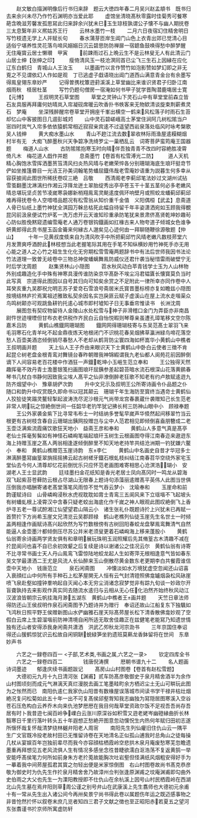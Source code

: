 <!-- { "loadSidebar": true } -->
　　赵文敏白描渊明像后行书归来辞　题云大徳四年春二月吴兴赵孟頫书　既书归去来余兴未尽乃作竹石渊明亦当爱此耶
　　虚馆坐清晓髙秋零露时佳菊秀可餐寒葩含晩滋芳馨发孤思冩此归来辞余兴犹未巳玉生琼枝孰谓公子懐不与幽人期抚卷三太息繄年非义熈姑苏王行
　　云林水墨竹一枝
　　二月六日夜宿幻住精舍明日写竹枝遗无学上人并赋长句
　　春水蒲芽匝岸生阊门山色上衣青出郊已觉清心目适俗宁堪养性灵花落鸟啼风嫋嫋日沉云碧思防防禅扉一宿聼鱼鼓唤得愁中醉梦醒　无住庵寳云居士懒瓉　甲寅
　　前踈雨过石上晩云生不是云林叟无人有此清云门山居士绅【张绅之印】
　　瘦倚清风玉一枝沧溟囘首已尘飞三生石上因縁在应化辽东白鹤归　青城山人王汝玉
　　以墨画竹以言作赞竹如泡影赞如梦幻即之非无覔之不见谓依幻人作如是观　丁已逃虚子戱语晓出阊门道西山满意青金台有余墨写得鳯皇翎东臯妙严
　　记得曽携枕簟逰葑溪溪上草堂幽比来谁识贤君子归卧江南烟雨秋　柽居杜茎
　　写竹仍题句僧房一宿淹如何书甲子犹学晋陶潜鹿塲居士寛【元博】
　　王叔明灵石草堂图
　　草堂之灵钟山下灵石山中有草堂堂前森立皆石友具服再拜庸何妨晴岚入帘凝砚席暖云吹香扑书帙客来无物欵清谈旋束荆薪煮灵石　梦庵
　　坐深残醉醒帘卷草堂开拥座千峯出横空一鹤来风松落子时雨石生苔却忆山中客披图日几逥彭城刘
　　山中灵石碧嵯峨高士茅堂住涧阿几树松隂当户宻四时岚气入帘多依依猿鹤常相近寂寂亲宾逺不过遥望西岩泉落处临风时咏考槃歌　吴人钱绅
　　黄大痴水墨山水
　　青山不趂江流去数翠收林际雨渔屋逺糢糊烟村半有无　大痴飞醉墨秋兴天争碧净洗绮罗尘一巢栖乱云　词寄菩萨蛮筠庵王国器题
　　梅道人山水
　　古防隂隂抱寒玉时向晴伴吾独青青不改四时容絶胜凌霄倚凡木　梅花道人戱作并题
　　息斋墨竹【卷首有松雪溥光二防】
　　道人天机精心胸饱氷雪挥洒墨筼筜清风扫炎热风晴与老嫩荣悴各分别珊瑚海底生琅玕挺竒节俨如坐推篷昬目一光洁王孙美词翰笔势蟠屈鐡伟哉老雪庵妙语重为説暮生何多幸从容获披阅此图世所稀抚卷叹三絶　吕敬
　　西清阁老李蓟邱笔法妙过文湖州试拈雪茧翻墨沈淋漓扫作湘云浮箨龙迸土翠胎绽秀出亭亭苍玉干十茎五茎何必多老嫩风晴总堪玩坚贞苦节凌嵗寒袅娜新梢翔鳯鸾灵颷逺度佩环响壁月或照蛟龙蟠蓟邱蓟邱难再得抚卷令人空唶唶品题况有松雪翁从知价重千金值　义阳偶桓【武孟】息斋道人骨已仙纸上墨竹神犹全淇园万榦总枯死此幅自待留千年丰姿潇洒宛如玉顾我得覩昆冈前汲泉便试竹炉茗一洗万虑开云天谁知珍重承防笔犹来景肃侪髙贤乾坤妙趣茍心防似胜俛黙窥遗编雪庵老人通万卷银钩鐡画如扛椽古来人物夸道子倾城女色谁争妍黄郎得此贲书屋玉函金籥来何縁古人邈矣见心迹何由一拜聊随鞭徐源敬题【仲山】
　　十年一见黄叔度倐来自为清风吹手中所把蓟邱竹风晴老嫩凡数枝茒堂六月发萧爽呼酒酧此林枝想当此老握笔际其用在手笔不知纵横妙用竹神死手亦无用心能之道人之心竹之祖生生化化无穷期松雪雪庵两题辞书中有法后世师我因书法论竹法道理一致曽无岐卷中三物总神俊蟠螭舞鳯防威仪还君什袭当秘惜雷雨破壁宁无时后学沈周题
　　赵集贤林山小隠图
　　苕水秋风动白苹青钱学士玉为人山林物外别成趣造化手中殊有神寒具漫传谁防染京华髙卧不埃尘冯君韫匵长懐寳莫负当时此写真　宗道得此图因以自号其归向可知矣余赏之不足附此一律所幸亦同作卷中人耳癸亥重九吴郡祝允明志苏子爱竒石雪浪号斋居米氏寳晋墨标榜亦复如瞻兹小隠图按境结林庐扵焉寓祖述雅致私契余因名实岂戾匪云赋子虚溪山在屋上流水走堦渠众鸟鸣树颠亦可观跳鱼耕钓托逺心城市即村墟知子日无事垂帘惟读书　长洲沈周
　　展图忽有契叹物留待人金陵山水处松雪与神子非滑稽口金门为弄臣亦非南昌尉忤世迹埋堙但甘布衣老供税作齐民白云自怡悦暇则琴尊亲虽遭孔璋笔移文空尔陈　嘉禾吕防
　　黄鹤山樵鐡网珊瑚图
　　鐡网网得珊瑚枝寄与东吴范髙士翠羽飞来毛羽寒石化青羊叱不起金鼎夜炼天地根闭门不识桃花春吴烟拂草瀛洲緑鸟啼花落空愁人百壶美酒恣倾倒销尽春愁人不老却从鹤背防尘寰四海如杯嵩华小黄鹤山中樵者王叔明画并题
　　天上仙人王子乔由来眼识天下士黄鹤山中卧白云使者三徴不肯起昆仑树老盘金根青鸾对舞镜台春昨朝赠我神锦縀谓我九老仙都人阆苑花前因醉倒谪下人间容易老百花楼中作酒狂一声鐡乾坤小玉崕生范立奉和
　　王公独得天然趣挥毫不效丹青士澹墨银笺扫画图琅玕屈銕参差起碧苔暗水流石根深山花落黄鹂春琴书几杖白书静何因致我尘埃人髙平之仙非潦倒醉老狂歌不知老有约卢敖赋逺逰九防齐烟望中小　豫章胡俨次韵
　　升中文兄示及叔明王公所寄诗画令仆品题之仆随口和韵升中叹赏既久即命书以冠其颠云　珊瑚千年生海防至寳终当遇竒士黄鹤仙人狡狯徒笑蹋灵鳌轻掣起波涛洗尽泥沙根元气尚带龙宫春裹蔵什袭赠知己长生范老非常人明玩之惊絶倒世间一任韶华老钓竿犹记拂长柯三防神山眼中小　顾禄奉题
　　王公外家袭金紫下比寻常韦布士一时结纳多誉髦早嵗声华倐然起间移翠竹当云根更有古树枝含春自云珊瑚出銕网投赠岂与尘中人范君相见即倾倒喜盍朋簪成二老玉壶泛满紫流霞痛饮歌狂天地小　益斋王彦和奉和
　　黄鹤山人多意气真是髙亭老仙士挥毫髣髴如有神怪石嶙峋笔端起琅玕玉树生云根画图夺得江南春迩来遨逰东海上持赠玉崖之髙人两翁相逢遂倾倒醉里不知天地老持竿共结沧洲期一钓犹嫌六鳌小　奉和　黄鹤山樵赠范玉崖诗韵　东李仁
　　黄鹤山中名画史自昔才华冠多士淋漓醉墨冩幽篁翠旓摇摇拂云起古树槎牙鐡石根虬枝纠结江南春苕华空绕外家宅玉堂仙去今何人清尊却忆花前倒忧乐只应怀范老画图难寄相思心沧溟浩瑚小　安湖老人王士显武韵
　　廷珪墨扫金花纸知是香光老居士凤向髙冈时一鸣龙从碧海双飞起紫苔苍藓防云根占尽湖山无限春上题诗句添藻丽逺赠髙平英伟人此图当世俱压倒我亦唱酬寄诸老髙堂落笔风雨惊不觉气吞云梦小　沈瑜奉和
　　玉崖命和前韵谨赋诗曰　山骨嶙峋浸秋水虎视耽耽如胄士青鸾三五阆风来下立瑶堦不飞起坡头有树蟠虬根上凌霄汉中含春只疑老蛟出海底化作千嵗之神人眼观此图叹絶倒飞上香炉寻五老一尊试酧湘江仙望望君山隔云小　诸生张礼仆既题诗扵上兴犹未已再赋一首赘扵下方尚希玉崖文兄清览云吴郡顾禄　鹤山老樵列仙徒玉崖先生名世士一时倾盖两相逢作画赋诗髙兴起欣然为写竹数根傍有古树回阳春蛟龙盘拏鳯鸾舞清气自然能逼人金壶墨汁都倾倒压尽苏公并米老须叟更着石嶙峋海上移来蓬股小
　　黄鹤仙翁寄余诗画两学贤友俱有和章明展玩珠明玉润照耀后先其脩篁古木清趣不减在扵昆阆问也喜不自已余初效颦之后复续是诗以谢诸公之佳况云尔　黄鹤仙翁有诗寄不比寻常书画士天人丹山鳯鸾飞雷惊陆地蛟龙起人生如寄萍无根相逢意气皆如春东吴文学最潇洒二王尤是风流人长仙醉来玉山倒散尽黄金数东老更期李白共餐霞谁信壶中天地小　钱唐范立
　　泉石闲斋图
　　冲懐淡如水万境犹虚空忽闻还山诏喜入衰顔红山中何所有手种石上松茅屋閴无人恒有云气封清镫照佛龛罏烟袅松风砯崖喷飞泉赴壑如撞钟羣响起自灭闻心本无穷尘消诸念寂梦觉非有踪九旬谈一妙政尔开盲聋孰持去来影观作真实同去随流水逺归与云相从无心任化泊然齐始终秋风动江汉波浪皆朝宗云帆挂海月渺五湖东　黄鹤山中樵者王画并题
　　天竺日章法师得防还山王侯叔明作泉石闲斋图予乃题诗并为赠行　奉诏还故山江船复东下独颿如飞鸿秋日照平野王侯赠新图山水俨幽雅石崖天际髙茒屋长松下清香散佛龛妙观了空假白云席上生碧溜堦前防神清境自闲所适无取舍佳趣正在兹健笔老能冩乃知遗世情独有还山者安得添我身闲斋共潇洒　洪武乙夘秋龙河宗泐书
　　三年京国住奉诏得还山猨鹤惊犹识云松故自闲铜缾蜕緑笋坐豹遗班莫爇龙香鉢留将在世间　东臯妙声书














　　六艺之一録卷四百一
<子部,艺术类,书画之属,六艺之一录>
　　钦定四库全书
　　六艺之一録卷四百二　　　　钱唐倪涛撰
　　厯朝书谱九十二
　　名人题画诗词墨迹　　郁逢庆续书画题跋记
　　髙房山山村图卷【卷首有赵松雪题】
　　大德初元九月十九日清河张【渊甫】贰车防髙彦敬御史于泉月精舍酒半为余作山村图顷刻而成元气淋漓天真烂漫脱去画工笔墨畦町余方栖迟尘土无山可畊玩此图为之怅然而已　南阳仇逺仁我家仇山阳昔有数椽屋误落城市间读书学干禄井枯灶烟絶况复问松菊如此五十年一出不可复髙侯邱壑胷知我志幽独为冩隠居图寒溪入空谷苍石压危构白云养乔木向来仇池梦厯厯在我目何哉草堂资政尔饭不足视吾吾尚存吾居有时卜我昔逰七闽百岭争嶫白云涨川原深谷如积雪又逰老姥岑幽磴縁曲折长林翳寒日千里行落叶转头五十年遐想正愁絶开图意忽动戃怳生内热何年赋归田初志遂所惬怀哉复怀哉清梦绕林樾弁阳老人周宻
　　南阳先生列仙癯旧住仇山云一隅平生广文官既冷投老故村田已无惟留诗卷在天地清名正似孤山逋我时总角山之徒每操几杖从宴娱百年岂独前辈尽而我今亦容顔枯栖霞岭空悲拱木泉月庵废愁寒芜忽瞻遗墨重再拜想见五老风流俱人生有情况多感坐念徃昔睫欲濡白沤浩荡不复返黄鹄一举安能呼髙侯笔力何所如前身朱方老扵莵故能胸次吐岩壑但怪满纸风烟粗安得好手为一摹着我中间茒屋孤君其寳之勿轻出便是米家惊倒图　右山村图卷故尚书髙克恭彦敬为御史时为仇先生作扵泉月精舍舍乃故漳州佥判张逢原渊甫之坟庵渊甫即勾曲外史伯雨之大父也先生一为溧阳教授即不仕仇山在余杭溪上因号山村民栖霞岭在西湖北山先生墓在焉弁阳则草周公谨之别号弁山在武康溪上先生翥师也大德初元余甫十有一常从先生出入诸公间今再卅矣景宁尚书得此卷以属题伤年运之既迈感事物之非昔怆然扵怀以叙卷末庶几览者知四三君子文献之徴也至正昭阳赤若夏五之望河东张翥谨书扵京师所寓虚防轩
